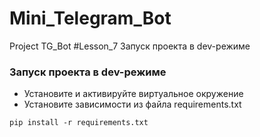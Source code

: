 # Mini_Telegram_Bot
Project TG_Bot #Lesson_7
Запуск проекта в dev-режиме
### Запуск проекта в dev-режиме
- Установите и активируйте виртуальное окружение
- Установите зависимости из файла requirements.txt
```
pip install -r requirements.txt
